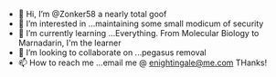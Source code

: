 - 👋 Hi, I’m @Zonker58 a nearly total goof  
- 👀 I’m interested in ...maintaining some small modicum of security  
- 🌱 I’m currently learning ...Everything. From Molecular Biology to Marnadarin, I'm the learner  
- 💞️ I’m looking to collaborate on ...pegasus removal  
- 📫 How to reach me ...email me @ enightingale@me.com
THanks!

<!---
Zonker58/Zonker58 is a ✨ special ✨ repository because its `README.md` (this file) appears on your GitHub profile.
You can click the Preview link to take a look at your changes.
--->
